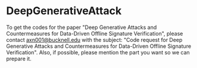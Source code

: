 # DeepGenerativeAttack
To get the codes for the paper "Deep Generative Attacks and Countermeasures for Data-Driven Offline Signature Verification", please contact axn001@bucknell.edu with the subject: "Code request for Deep Generative Attacks and Countermeasures for Data-Driven Offline Signature Verification". Also, if possible, please mention the part you want so we can prepare it. 
